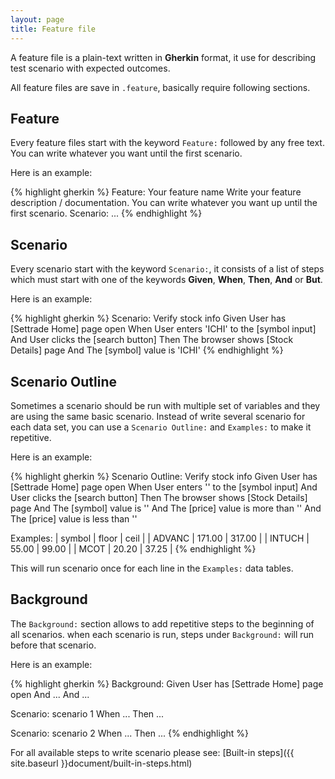 ```yaml
---
layout: page
title: Feature file
---
```


A feature file is a plain-text written in __Gherkin__ format,
it use for describing test scenario with expected outcomes.

All feature files are save in `.feature`,
basically require following sections.


## Feature

Every feature files start with the keyword `Feature:` followed by any free text.
You can write whatever you want until the first scenario.

Here is an example:

{% highlight gherkin %}
Feature: Your feature name
    Write your feature description / documentation.
    You can write whatever you want up until the first scenario.
Scenario:
    ...
{% endhighlight %}


## Scenario

Every scenario start with the keyword `Scenario:`,
it consists of a list of steps which must start with one of the keywords __Given__, __When__, __Then__, __And__ or __But__.

Here is an example:

{% highlight gherkin %}
Scenario: Verify stock info
    Given User has [Settrade Home] page open
     When User enters 'ICHI' to the [symbol input]
      And User clicks the [search button]
     Then The browser shows [Stock Details] page
      And The [symbol] value is 'ICHI'
{% endhighlight %}


## Scenario Outline

Sometimes a scenario should be run with multiple set of variables and they are using the same basic scenario.
Instead of write several scenario for each data set, you can use a `Scenario Outline:` and `Examples:` to make it repetitive.

Here is an example:

{% highlight gherkin %}
Scenario Outline: Verify stock info
    Given User has [Settrade Home] page open
     When User enters '<symbol>' to the [symbol input]
      And User clicks the [search button]
     Then The browser shows [Stock Details] page
      And The [symbol] value is '<symbol>'
      And The [price] value is more than '<floor>'
      And The [price] value is less than '<ceil>'

Examples:
    | symbol | floor   | ceil   |
    | ADVANC | 171.00  | 317.00 |
    | INTUCH | 55.00   | 99.00  |
    | MCOT   | 20.20   | 37.25  |
{% endhighlight %}

This will run scenario once for each line in the `Examples:` data tables.


## Background

The `Background:` section allows to add repetitive steps to the beginning of all scenarios.
when each scenario is run, steps under `Background:` will run before that scenario.

Here is an example:

{% highlight gherkin %}
Background:
    Given User has [Settrade Home] page open
      And ...
      And ...

Scenario: scenario 1
     When ...
     Then ...

Scenario: scenario 2
     When ...
     Then ...
{% endhighlight %}

For all available steps to write scenario please see: [Built-in steps]({{ site.baseurl }}document/built-in-steps.html)

